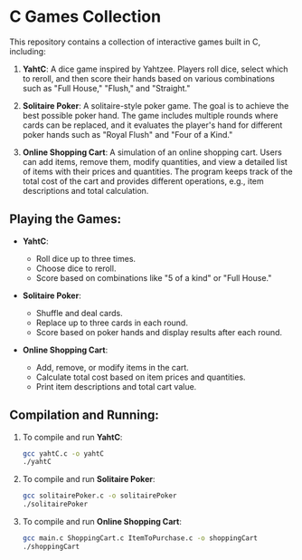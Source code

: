 
# C Games Collection

This repository contains a collection of interactive games built in C, including:

1. **YahtC**: A dice game inspired by Yahtzee. Players roll dice, select which to reroll, and then score their hands based on various combinations such as "Full House," "Flush," and "Straight."

2. **Solitaire Poker**: A solitaire-style poker game. The goal is to achieve the best possible poker hand. The game includes multiple rounds where cards can be replaced, and it evaluates the player's hand for different poker hands such as "Royal Flush" and "Four of a Kind."

3. **Online Shopping Cart**: A simulation of an online shopping cart. Users can add items, remove them, modify quantities, and view a detailed list of items with their prices and quantities. The program keeps track of the total cost of the cart and provides different operations, e.g., item descriptions and total calculation.

## Playing the Games:
- **YahtC**:
  - Roll dice up to three times.
  - Choose dice to reroll.
  - Score based on combinations like "5 of a kind" or "Full House."

- **Solitaire Poker**:
  - Shuffle and deal cards.
  - Replace up to three cards in each round.
  - Score based on poker hands and display results after each round.

- **Online Shopping Cart**:
  - Add, remove, or modify items in the cart.
  - Calculate total cost based on item prices and quantities.
  - Print item descriptions and total cart value.

## Compilation and Running:
1. To compile and run **YahtC**:
   ```bash
   gcc yahtC.c -o yahtC
   ./yahtC
   ```
2. To compile and run **Solitaire Poker**:
   ```bash
   gcc solitairePoker.c -o solitairePoker
   ./solitairePoker
   ```
3. To compile and run **Online Shopping Cart**:
   ```bash
   gcc main.c ShoppingCart.c ItemToPurchase.c -o shoppingCart
   ./shoppingCart
   ```

